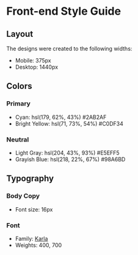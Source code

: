 # Front-end Style Guide

## Layout

The designs were created to the following widths:

- Mobile: 375px
- Desktop: 1440px

## Colors

### Primary

- Cyan: hsl(179, 62%, 43%)    #2AB2AF
- Bright Yellow: hsl(71, 73%, 54%)  #C0DF34

### Neutral

- Light Gray: hsl(204, 43%, 93%)   #E5EFF5
- Grayish Blue: hsl(218, 22%, 67%)   #98A6BD

## Typography

### Body Copy

- Font size: 16px

### Font

- Family: [Karla](https://fonts.google.com/specimen/Karla)
- Weights: 400, 700